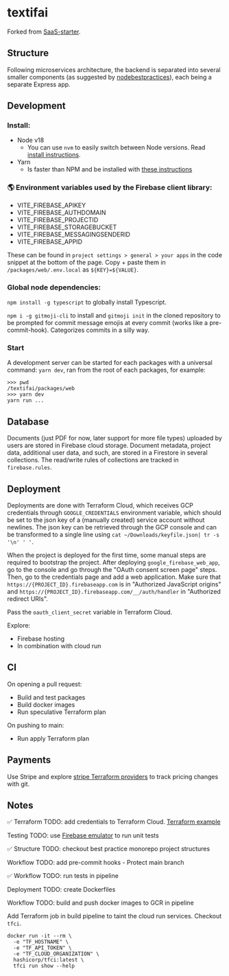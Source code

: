# textifai

Forked from [SaaS-starter](https://github.com/danielsteman/saas-starter).

## Structure

Following microservices architecture, the backend is separated into several smaller components (as suggested by [nodebestpractices](https://github.com/goldbergyoni/nodebestpractices/blob/master/sections/projectstructre/breakintcomponents.md)), each being a separate Express app.

## Development

### Install:

- Node v18
  - You can use `nvm` to easily switch between Node versions. Read [install instructions](https://github.com/nvm-sh/nvm).
- Yarn
  - Is faster than NPM and be installed with [these instructions](https://classic.yarnpkg.com/lang/en/docs/install/#windows-stable)

### 🌎 Environment variables used by the Firebase client library:

- VITE_FIREBASE_APIKEY
- VITE_FIREBASE_AUTHDOMAIN
- VITE_FIREBASE_PROJECTID
- VITE_FIREBASE_STORAGEBUCKET
- VITE_FIREBASE_MESSAGINGSENDERID
- VITE_FIREBASE_APPID

These can be found in `project settings > general > your apps` in the code snippet at the bottom of the page. Copy + paste them in `/packages/web/.env.local` as `${KEY}=${VALUE}`.

### Global node dependencies:

`npm install -g typescript` to globally install Typescript.

`npm i -g gitmoji-cli` to install and `gitmoji init` in the cloned repository to be prompted for commit message emojis at every commit (works like a pre-commit-hook). Categorizes commits in a silly way.

### Start

A development server can be started for each packages with a universal command: `yarn dev`, ran from the root of each packages, for example:

```
>>> pwd
/textifai/packages/web
>>> yarn dev
yarn run ...
```

## Database

Documents (just PDF for now, later support for more file types) uploaded by users are stored in Firebase cloud storage. Document metadata, project data, additional user data, and such, are stored in a Firestore in several collections. The read/write rules of collections are tracked in `firebase.rules`.

## Deployment

Deployments are done with Terraform Cloud, which receives GCP credentials through `GOOGLE_CREDENTIALS` environment variable, which should be set to the json key of a (manually created) service account without newlines. The json key can be retrieved through the GCP console and can be transformed to a single line using `cat ~/Downloads/keyfile.json| tr -s '\n' ' '`.

When the project is deployed for the first time, some manual steps are required to bootstrap the project. After deploying `google_firebase_web_app`, go to the console and go through the "OAuth consent screen page" steps. Then, go to the credentials page and add a web application. Make sure that `https://{PROJECT_ID}.firebaseapp.com` is in "Authorized JavaScript origins" and `https://{PROJECT_ID}.firebaseapp.com/__/auth/handler` in "Authorized redirect URIs".

Pass the `oauth_client_secret` variable in Terraform Cloud.

Explore:

- Firebase hosting
- In combination with cloud run

## CI

On opening a pull request:

- Build and test packages
- Build docker images
- Run speculative Terraform plan

On pushing to main:

- Run apply Terraform plan

## Payments

Use Stripe and explore [stripe Terraform providers](https://github.com/franckverrot/terraform-provider-stripe) to track pricing changes with git.

## Notes

✅ Terraform TODO: add credentials to Terraform Cloud.
[Terraform example](https://gist.github.com/Zebreus/906b8870e49586adfe8bd7bbff43f0a8)

Testing TODO: use [Firebase emulator](https://firebase.google.com/docs/rules/unit-tests) to run unit tests

✅ Structure TODO: checkout best practice monorepo project structures

Workflow TODO: add pre-commit hooks - Protect main branch

✅ Workflow TODO: run tests in pipeline

Deployment TODO: create Dockerfiles

Workflow TODO: build and push docker images to GCR in pipeline

Add Terraform job in build pipeline to taint the cloud run services. Checkout `tfci`.

```
docker run -it --rm \
  -e "TF_HOSTNAME" \
  -e "TF_API_TOKEN" \
  -e "TF_CLOUD_ORGANIZATION" \
  hashicorp/tfci:latest \
  tfci run show --help
```

